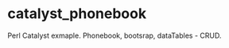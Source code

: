catalyst_phonebook
==================

Perl Catalyst exmaple.  Phonebook, bootsrap, dataTables - CRUD.
